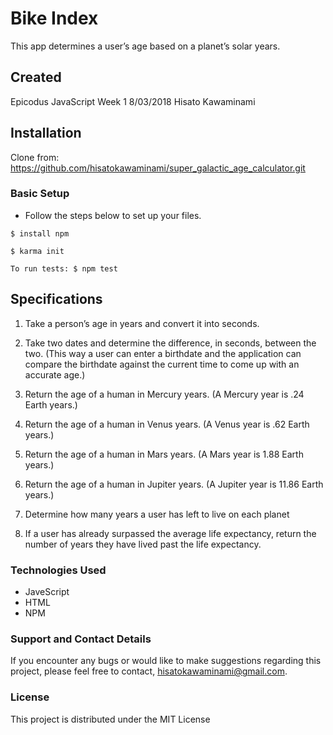 # Bike Index

This app determines a user’s age based on a planet’s solar years.

## Created
Epicodus JavaScript Week 1 8/03/2018
Hisato Kawaminami

## Installation
Clone from:
https://github.com/hisatokawaminami/super_galactic_age_calculator.git



### Basic Setup

* Follow the steps below to set up your files.

```
$ install npm
```

```
$ karma init

 ```

 ```
 To run tests: $ npm test
 ```


## Specifications

1. Take a person’s age in years and convert it into seconds.


2. Take two dates and determine the difference, in seconds, between the two. (This way a user can enter a birthdate and the application can compare the birthdate against the current time to come up with an accurate age.)

3. Return the age of a human in Mercury years. (A Mercury year is .24 Earth years.)

4. Return the age of a human in Venus years. (A Venus year is .62 Earth years.)

5. Return the age of a human in Mars years. (A Mars year is 1.88 Earth years.)

6. Return the age of a human in Jupiter years. (A Jupiter year is 11.86 Earth years.)

7. Determine how many years a user has left to live on each planet

8. If a user has already surpassed the average life expectancy, return the number of years they have lived past the life expectancy.

### Technologies Used

* JaveScript
* HTML
* NPM

### Support and Contact Details
If you encounter any bugs or would like to make suggestions regarding this project, please feel free to contact, hisatokawaminami@gmail.com.



### License

This project is distributed under the MIT License
